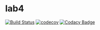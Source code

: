 # lab4
[![Build Status](https://travis-ci.org/mchernenko1/stp_lab4.svg?branch=master)](https://travis-ci.org/mchernenko1/stp_lab4)
[![codecov](https://codecov.io/gh/mchernenko1/stp_lab4/branch/master/graph/badge.svg)](https://codecov.io/gh/mchernenko1/stp_lab4)
[![Codacy Badge](https://api.codacy.com/project/badge/Grade/46703216f35d494aab9d7375829e79a0)](https://www.codacy.com/app/mchernenko1/stp_lab4?utm_source=github.com&amp;utm_medium=referral&amp;utm_content=mchernenko1/stp_lab4&amp;utm_campaign=Badge_Grade)
